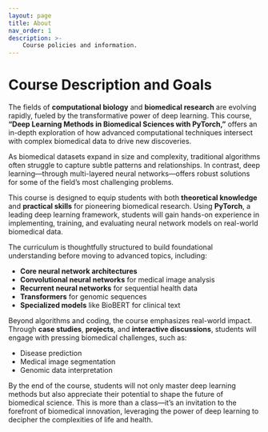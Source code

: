 ```yaml
---
layout: page
title: About
nav_order: 1
description: >-
    Course policies and information.
---
```

# Course Description and Goals

The fields of **computational biology** and **biomedical research** are evolving rapidly, fueled by the transformative power of deep learning. This course, **“Deep Learning Methods in Biomedical Sciences with PyTorch,”** offers an in-depth exploration of how advanced computational techniques intersect with complex biomedical data to drive new discoveries.

As biomedical datasets expand in size and complexity, traditional algorithms often struggle to capture subtle patterns and relationships. In contrast, deep learning—through multi-layered neural networks—offers robust solutions for some of the field’s most challenging problems.

This course is designed to equip students with both **theoretical knowledge** and **practical skills** for pioneering biomedical research. Using **PyTorch**, a leading deep learning framework, students will gain hands-on experience in implementing, training, and evaluating neural network models on real-world biomedical data.

The curriculum is thoughtfully structured to build foundational understanding before moving to advanced topics, including:

- **Core neural network architectures**
- **Convolutional neural networks** for medical image analysis
- **Recurrent neural networks** for sequential health data
- **Transformers** for genomic sequences
- **Specialized models** like BioBERT for clinical text

Beyond algorithms and coding, the course emphasizes real-world impact. Through **case studies**, **projects**, and **interactive discussions**, students will engage with pressing biomedical challenges, such as:

- Disease prediction
- Medical image segmentation
- Genomic data interpretation

By the end of the course, students will not only master deep learning methods but also appreciate their potential to shape the future of biomedical science. This is more than a class—it’s an invitation to the forefront of biomedical innovation, leveraging the power of deep learning to decipher the complexities of life and health.
